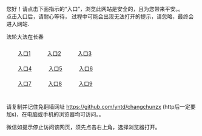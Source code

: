 您好！请点击下面指示的“入口”，浏览此网站是安全的，且为您带来平安。。 <br/>
点击入口后，请耐心等待， 过程中可能会出现无法打开的提示，请忽略，最终会进入网站. </br>

法轮大法在长春<br/>
<div style="padding:10px"><a style="margin:20px" target="_blank" href="https://d3fwi58f1a9moh.cloudfront.net/2Qpsp?cflof" id="ccLink1" rel="nofollow">入口1</a> <a target="_blank" style="margin:20px" href="https://d3mehkh2t2t9hw.cloudfront.net/2Qpsp?acmiple" id="ccLink2" rel="nofollow">入口2</a> <a style="margin:20px" target="_blank" href="https://d3uz3f8vlozbvo.cloudfront.net/2Qpsp?cnqxnyts" id="ccLink3" rel="nofollow">入口3</a></div>

<div style="padding:10px" ><a style="margin:20px" target="_blank" href="https://d3fwi58f1a9moh.cloudfront.net/2Qpsp?cflof" id="ccLink4" rel="nofollow">入口4</a> <a style="margin:20px" href="https://d3mehkh2t2t9hw.cloudfront.net/2Qpsp?acmiple" target="_blank" id="ccLink5" rel="nofollow">入口5</a> <a style="margin:20px" href="https://d3uz3f8vlozbvo.cloudfront.net/2Qpsp?cnqxnyts" target="_blank" id="ccLink6" rel="nofollow">入口6</a></div>

<div style="padding:10px"><a style="margin:20px" target="_blank" href="https://d3fwi58f1a9moh.cloudfront.net/2Qpsp?cflof" id="ccLink7" rel="nofollow">入口7</a> <a style="margin:20px" href="https://d3mehkh2t2t9hw.cloudfront.net/2Qpsp?acmiple" target="_blank" id="ccLink8" rel="nofollow">入口8</a> <a style="margin:20px" target="_blank" href="https://d3uz3f8vlozbvo.cloudfront.net/2Qpsp?cnqxnyts" id="ccLink9" rel="nofollow">入口9</a></div>

<br/>



请复制并记住免翻墙网址 https://github.com/yntd/changchunzx (http后一定要加s)，在电脑或手机的浏览器均可访问。。<br/>

微信如提示停止访问该网页，须先点击右上角，选择浏览器打开。
